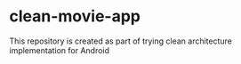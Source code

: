 # clean-movie-app
This repository is created as part of trying clean architecture implementation for Android
